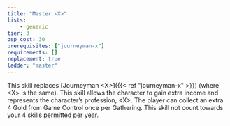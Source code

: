 ```yaml
---
title: "Master <X>"
lists:
    - generic
tier: 3
osp_cost: 30
prerequisites: ["journeyman-x"]
requirements: []
replacement: true
ladder: "master"
---
```

This skill replaces [Journeyman \<X>]({{< ref "journeyman-x" >}}) (where \<X> is the same). This skill allows the character to gain extra income and represents the character’s profession, \<X>. The player can collect an extra 4 Gold from Game Control once per Gathering. This skill not count towards your 4 skills permitted per year.